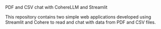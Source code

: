 PDF and CSV chat with CohereLLM and Streamlit

This repository contains two simple web applications developed using Streamlit and Cohere to read and chat with data from PDF and CSV files.
